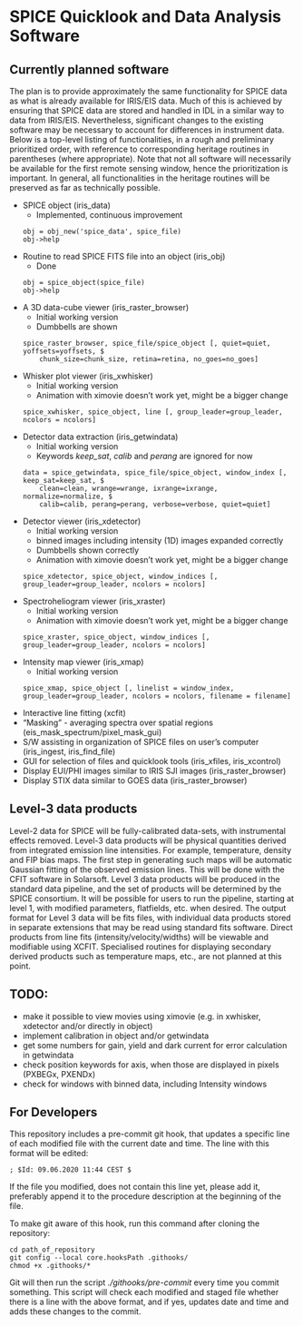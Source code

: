 # SPICE Quicklook and Data Analysis Software
## Currently planned software
The plan is to provide approximately the same functionality for SPICE data as what is already available for IRIS/EIS data. Much of this is achieved by ensuring that SPICE data are stored and handled in IDL in a similar way to data from IRIS/EIS. Nevertheless, significant changes to the existing software may be necessary to account for differences in instrument data.
Below is a top-level listing of functionalities, in a rough and preliminary prioritized order, with reference to corresponding heritage routines in parentheses (where appropriate). Note that not all software will necessarily be available for the first remote sensing window, hence the prioritization is important.
In general, all functionalities in the heritage routines will be preserved as far as technically possible.

* SPICE object (iris_data)
    * Implemented, continuous improvement
    ```
    obj = obj_new('spice_data', spice_file)
    obj->help
    ```
* Routine to read SPICE FITS file into an object (iris_obj)
    * Done
    ```
    obj = spice_object(spice_file)
    obj->help
    ```
* A 3D data-cube viewer (iris_raster_browser)
    * Initial working version
    * Dumbbells are shown
    ```
    spice_raster_browser, spice_file/spice_object [, quiet=quiet, yoffsets=yoffsets, $
        chunk_size=chunk_size, retina=retina, no_goes=no_goes]
    ```
* Whisker plot viewer (iris_xwhisker)
    * Initial working version
    * Animation with ximovie doesn’t work yet, might be a bigger change
    ```
    spice_xwhisker, spice_object, line [, group_leader=group_leader, ncolors = ncolors]
    ```
* Detector data extraction (iris_getwindata)
    * Initial working version
    * Keywords _keep_sat_, _calib_ and _perang_ are ignored for now
    ```
    data = spice_getwindata, spice_file/spice_object, window_index [, keep_sat=keep_sat, $
        clean=clean, wrange=wrange, ixrange=ixrange, normalize=normalize, $
        calib=calib, perang=perang, verbose=verbose, quiet=quiet]
    ```
* Detector viewer (iris_xdetector)
    * Initial working version
    * binned images including intensity (1D) images expanded correctly
    * Dumbbells shown correctly
    * Animation with ximovie doesn’t work yet, might be a bigger change
    ```
    spice_xdetector, spice_object, window_indices [, group_leader=group_leader, ncolors = ncolors]
    ```
* Spectroheliogram viewer (iris_xraster)
    * Initial working version
    * Animation with ximovie doesn’t work yet, might be a bigger change
    ```
    spice_xraster, spice_object, window_indices [, group_leader=group_leader, ncolors = ncolors]
    ```
* Intensity map viewer (iris_xmap)
    * Initial working version
    ```
    spice_xmap, spice_object [, linelist = window_index, group_leader=group_leader, ncolors = ncolors, filename = filename]
    ```
* Interactive line fitting (xcfit)
* “Masking” - averaging spectra over spatial regions (eis_mask_spectrum/pixel_mask_gui)
* S/W assisting in organization of SPICE files on user’s computer (iris_ingest, iris_find_file)
* GUI for selection of files and quicklook tools (iris_xfiles, iris_xcontrol)
* Display EUI/PHI images similar to IRIS SJI images (iris_raster_browser)
* Display STIX data similar to GOES data (iris_raster_browser)

## Level-3 data products
Level-2 data for SPICE will be fully-calibrated data-sets, with instrumental effects removed. Level-3 data products will be physical quantities derived from integrated emission line intensities. For example, temperature, density and FIP bias maps. The first step in generating such maps will be automatic Gaussian fitting of the observed emission lines. This will be done with the CFIT software in Solarsoft.
Level 3 data products will be produced in the standard data pipeline, and the set of products will be determined by the SPICE consortium. It will be possible for users to run the pipeline, starting at level 1, with modified parameters, flatfields, etc. when desired.
The output format for Level 3 data will be fits files, with individual data products stored in separate extensions that may be read using standard fits software. Direct products from line fits (intensity/velocity/widths) will be viewable and modifiable using XCFIT.
Specialised routines for displaying secondary derived products such as temperature maps, etc., are not planned at this point.


## TODO: 

- make it possible to view movies using ximovie (e.g. in xwhisker, xdetector and/or directly in object)
- implement calibration in object and/or getwindata
- get some numbers for gain, yield and dark current for error calculation in getwindata
- check position keywords for axis, when those are displayed in pixels (PXBEGx, PXENDx)
- check for windows with binned data, including Intensity windows

## For Developers
This repository includes a pre-commit git hook, that updates a specific line of each modified file with the current date and time. The line with this format will be edited:
```
; $Id: 09.06.2020 11:44 CEST $
```
If the file you modified, does not contain this line yet, please add it, preferably append it to the procedure description at the beginning of the file. 

To make git aware of this hook, run this command after cloning the repository:
```
cd path_of_repository
git config --local core.hooksPath .githooks/
chmod +x .githooks/*
```
Git will then run the script _./githooks/pre-commit_ every time you commit something. This script will check each modified and staged file whether there is a line with the above format, and if yes, updates date and time and adds these changes to the commit.

